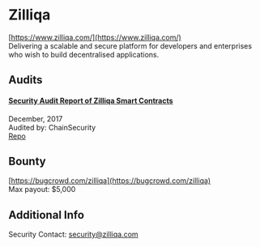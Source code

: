 
# Zilliqa
  
[https://www.zilliqa.com/](https://www.zilliqa.com/)<br>
Delivering a scalable and secure platform for developers and enterprises who wish to build decentralised applications.


## Audits



#### [Security Audit Report of Zilliqa Smart Contracts](https://github.com/ChainSecurity/audits/blob/master/ChainSecurity_Zilliqa.pdf)

December, 2017<br>
Audited by: ChainSecurity<br>
[Repo](https://github.com/Zilliqa/Zilliqa)
      

  

## Bounty

[https://bugcrowd.com/zilliqa](https://bugcrowd.com/zilliqa)<br>
Max payout: $5,000


## Additional Info

Security Contact: security@zilliqa.com
